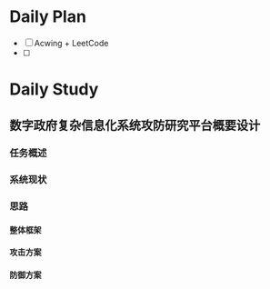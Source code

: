 # Daily Plan
- [ ] Acwing + LeetCode
- [ ] 
# Daily Study
## 数字政府复杂信息化系统攻防研究平台概要设计
### 任务概述

### 系统现状
### 思路
#### 整体框架
#### 攻击方案
#### 防御方案
